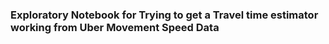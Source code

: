 ###  Exploratory Notebook for Trying to get a Travel time estimator working from Uber Movement Speed Data
